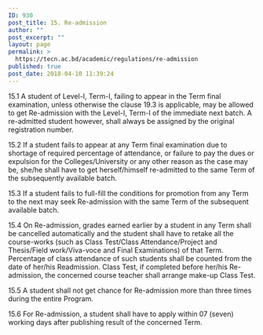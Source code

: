 ```yaml
---
ID: 930
post_title: 15. Re-admission
author: ""
post_excerpt: ""
layout: page
permalink: >
  https://tecn.ac.bd/academic/regulations/re-admission
published: true
post_date: 2018-04-10 11:39:24
---
```

15.1 A student of Level-I, Term-I, failing to appear in the Term final examination, unless otherwise the clause 19.3 is applicable, may be allowed to get Re-admission with the Level-I, Term-I of the immediate next batch. A re-admitted student however, shall always be assigned by the original registration number.

15.2 If a student fails to appear at any Term final examination due to shortage of required percentage of attendance, or failure to pay the dues or expulsion for the Colleges/University or any other reason as the case may be, she/he shall have to get herself/himself re-admitted to the same Term of the subsequently available batch.

15.3 If a student fails to full-fill the conditions for promotion from any Term to the next may seek Re-admission with the same Term of the subsequent available batch.

15.4 On Re-admission, grades earned earlier by a student in any Term shall be cancelled automatically and the student shall have to retake all the course-works (such as Class Test/Class Attendance/Project and Thesis/Field work/Viva-voce and Final Examinations) of that Term. Percentage of class attendance of such students shall be counted from the date of her/his Readmission. Class Test, if completed before her/his Re-admission, the concerned course teacher shall arrange make-up Class Test.

15.5 A student shall not get chance for Re-admission more than three times during the entire Program.

15.6 For Re-admission, a student shall have to apply within 07 (seven) working days after publishing result of the concerned Term.